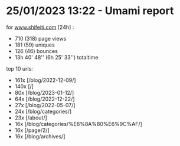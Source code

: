 # 25/01/2023 13:22 - Umami report
for www.shifeiti.com [24h] :

 - 710 (318) page views
 - 181 (59) uniques
 - 126 (46) bounces
 - 13h 40' 48'' (6h 25' 33'') totaltime


top 10 urls:
 - 161x [/blog/2022-12-09/]
 - 140x [/]
 - 80x [/blog/2023-01-12/]
 - 64x [/blog/2022-12-22/]
 - 27x [/blog/2022-05-07/]
 - 24x [/blog/categories/]
 - 23x [/about/]
 - 16x [/blog/categories/%E6%8A%80%E6%9C%AF/]
 - 16x [/page/2/]
 - 16x [/blog/archives/]


